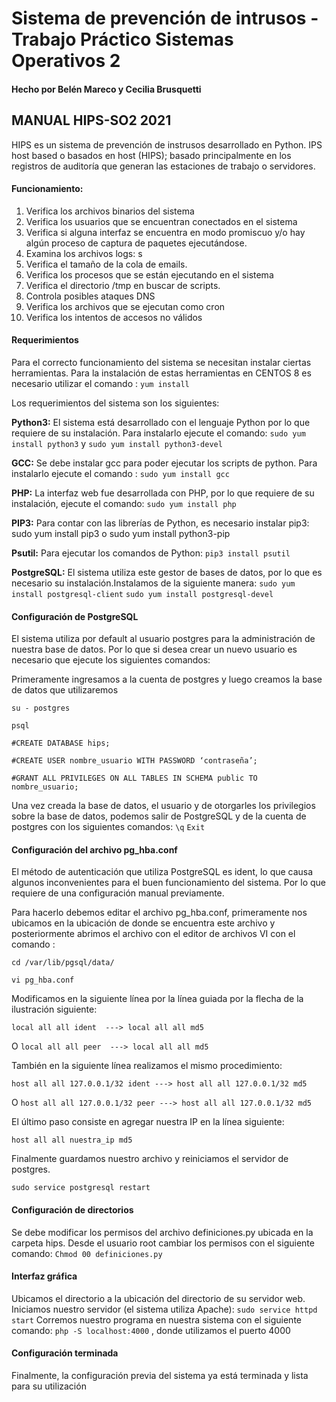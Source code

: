 # Sistema de prevención de intrusos - Trabajo Práctico Sistemas Operativos 2
#### Hecho por Belén Mareco y Cecilia Brusquetti

## MANUAL HIPS-SO2 2021
HIPS es un sistema de prevención de instrusos desarrollado en Python. IPS host based o basados en host (HIPS); basado principalmente en los registros de auditoría que generan las estaciones de trabajo o servidores.

#### Funcionamiento:
1. Verifica los archivos binarios del sistema
2. Verifica los usuarios que se encuentran conectados en el sistema
3. Verifica si alguna interfaz se encuentra en modo promiscuo y/o hay algún proceso de captura de paquetes ejecutándose.
4. Examina los archivos logs: s
5. Verifica el tamaño de la cola de emails.
6. Verifica los procesos que se están ejecutando en el sistema
7. Verifica el directorio /tmp en buscar de scripts. 
8. Controla posibles ataques DNS 
9. Verifica los archivos que se ejecutan como cron
10. Verifica los intentos de accesos no válidos

#### Requerimientos
Para el correcto funcionamiento del sistema se necesitan instalar ciertas herramientas. Para la instalación de estas herramientas en CENTOS 8 es necesario utilizar el comando : `yum install`

Los requerimientos del sistema son los siguientes:

**Python3:** El sistema está desarrollado con el lenguaje Python por lo que requiere de su instalación. Para instalarlo ejecute el comando:  `sudo yum install python3`   y  `sudo yum install python3-devel`	

**GCC:**  Se debe instalar gcc para poder ejecutar los scripts de python. Para instalarlo ejecute el comando : `sudo yum install gcc`
 
**PHP:** La interfaz web fue desarrollada con PHP, por lo que requiere de su instalación, ejecute el comando: `sudo yum install php`

**PIP3:** Para contar con las librerías de Python, es necesario instalar pip3: sudo yum install pip3 o sudo yum install python3-pip

**Psutil:** Para ejecutar los comandos de Python: 
`pip3 install psutil`

**PostgreSQL:** El sistema utiliza este gestor de bases de datos, por lo que es necesario su instalación.Instalamos de la siguiente manera:
`sudo yum install postgresql-client`
`sudo yum install postgresql-devel`

#### Configuración de PostgreSQL
El sistema utiliza por default al usuario postgres para la administración de nuestra base de datos. Por lo que si desea crear un nuevo usuario es necesario que ejecute los siguientes comandos:

Primeramente ingresamos a la cuenta de postgres y luego creamos la base de datos que utilizaremos

`su - postgres`					

`psql`

`#CREATE DATABASE hips;`

`#CREATE USER nombre_usuario WITH PASSWORD ‘contraseña’;`

`#GRANT ALL PRIVILEGES ON ALL TABLES IN SCHEMA public TO nombre_usuario;`

Una vez creada la base de datos, el usuario y de otorgarles los privilegios sobre la base de datos, podemos salir de PostgreSQL y de la cuenta de postgres con los siguientes comandos:
`\q`
`Exit`
 
 
#### Configuración del archivo pg_hba.conf
El método de autenticación que utiliza PostgreSQL es ident, lo que causa algunos inconvenientes para el buen funcionamiento del sistema. Por lo que requiere de una configuración manual previamente.

Para hacerlo debemos editar el archivo pg_hba.conf, primeramente nos ubicamos en la ubicación de donde se encuentra este archivo y posteriormente abrimos el archivo con el editor de archivos VI con el comando :

`cd /var/lib/pgsql/data/`

`vi pg_hba.conf`

Modificamos en la siguiente línea por la línea guiada por la flecha de la ilustración siguiente:

`local all all ident  ---> local all all md5`

O `local all all peer  ---> local all all md5`

También en la siguiente línea realizamos el mismo procedimiento:

`host all all 127.0.0.1/32 ident ---> host all all 127.0.0.1/32 md5`

O  `host all all 127.0.0.1/32 peer ---> host all all 127.0.0.1/32 md5`
 
El último paso consiste en agregar nuestra IP en la línea siguiente:

`host all all nuestra_ip md5`

Finalmente guardamos nuestro archivo y reiniciamos el servidor de postgres.

`sudo service postgresql restart`
 
 
 
#### Configuración de directorios
Se debe modificar los permisos del archivo definiciones.py ubicada en la carpeta hips. Desde el usuario root cambiar los permisos con el siguiente comando:
`Chmod 00 definiciones.py`

#### Interfaz gráfica
Ubicamos el directorio a la ubicación del directorio de su servidor web.
Iniciamos nuestro servidor (el sistema utiliza Apache): `sudo service httpd start`
Corremos nuestro programa en nuestra sistema con el siguiente comando:
`php -S localhost:4000` , donde utilizamos el puerto 4000
 
#### Configuración terminada
Finalmente, la configuración previa del sistema ya está terminada y lista para su utilización
